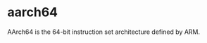 <!-- doxygen: \page refArch_aarch64 Architecture: aarch64 -->

# aarch64

AArch64 is the 64-bit instruction set architecture defined by ARM.

<!-- doxygen:
## Boards

* \subpage refBoard_raspi3
-->
